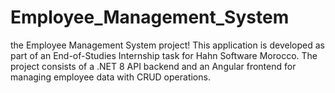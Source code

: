 # Employee_Management_System
the Employee Management System project! This application is developed as part of an End-of-Studies Internship task for Hahn Software Morocco. The project consists of a .NET 8 API backend and an Angular frontend for managing employee data with CRUD operations.

